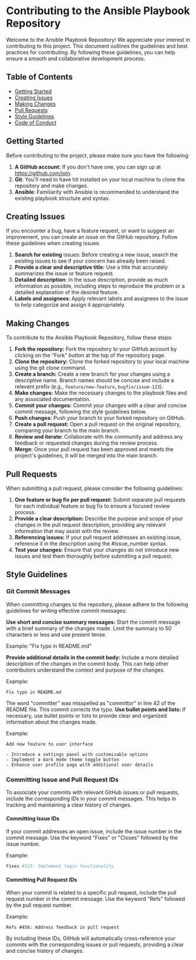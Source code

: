 # Contributing to the Ansible Playbook Repository
Welcome to the Ansible Playbook Repository! We appreciate your interest in contributing to this project. This document outlines the guidelines and best practices for contributing. By following these guidelines, you can help ensure a smooth and collaborative development process.

## Table of Contents
- [Getting Started](#getting-started)
- [Creating Issues](#creating-issues)
- [Making Changes](#making-changes)
- [Pull Requests](#pull-requests)
- [Style Guidelines](#style-guidelines)
- [Code of Conduct](./CODE_OF_CONDUCT.md)
## Getting Started
Before contributing to the project, please make sure you have the following:

1. **A GitHub account:** If you don't have one, you can sign up at https://github.com/join.
2. **Git**: You'll need to have hit installed on your local machine to clone the repository and make changes.
3. **Ansible**: Familiarity with Ansible is recommended to understand the existing playbook structure and syntax.
## Creating Issues
If you encounter a bug, have a feature request, or want to suggest an improvement, you can create an issue on the GitHub repository. Follow these guidelines when creating issues:

1. **Search for existing** issues: Before creating a new issue, search the existing issues to see if your concern has already been raised.
2. **Provide a clear and descriptive title:** Use a title that accurately summarizes the issue or feature request.
3. **Detailed description**: In the issue description, provide as much information as possible, including steps to reproduce the problem or a detailed explanation of the desired feature.
4. **Labels and assignees**: Apply relevant labels and assignees to the issue to help categorize and assign it appropriately.
## Making Changes
To contribute to the Ansible Playbook Repository, follow these steps:

1. **Fork the repository:** Fork the repository to your GitHub account by clicking on the "Fork" button at the top of the repository page.
2. **Clone the repository:** Clone the forked repository to your local machine using the git clone command.
3. **Create a branch:** Create a new branch for your changes using a descriptive name. Branch names should be concise and include a relevant prefix (e.g., `feature/new-feature`, `bugfix/issue-123`).
4. **Make changes:** Make the necessary changes to the playbook files and any associated documentation.
5. **Commit your changes:** Commit your changes with a clear and concise commit message, following the style guidelines below.
6. **Push changes:** Push your branch to your forked repository on GitHub.
7. **Create a pull request:** Open a pull request on the original repository, comparing your branch to the main branch.
8. **Review and iterate:** Collaborate with the community and address any feedback or requested changes during the review process.
9. **Merge:** Once your pull request has been approved and meets the project's guidelines, it will be merged into the main branch.
## Pull Requests
When submitting a pull request, please consider the following guidelines:

1. **One feature or bug fix per pull request:** Submit separate pull requests for each individual feature or bug fix to ensure a focused review process.
2. **Provide a clear description:** Describe the purpose and scope of your changes in the pull request description, providing any relevant information that may assist with the review.
3. **Referencing issues:** If your pull request addresses an existing issue, reference it in the description using the #issue_number syntax.
4. **Test your changes:** Ensure that your changes do not introduce new issues and test them thoroughly before submitting a pull request.
## Style Guidelines
### Git Commit Messages
When committing changes to the repository, please adhere to the following guidelines for writing effective commit messages:

**Use short and concise summary messages:** Start the commit message with a brief summary of the changes made. Limit the summary to 50 characters or less and use present tense.

Example: "Fix typo in README.md"

**Provide additional details in the commit body:** Include a more detailed description of the changes in the commit body. This can help other contributors understand the context and purpose of the changes.

Example:

```text
Fix typo in README.md
```

The word "committer" was misspelled as "committor" in line 42 of the README file. This commit corrects the typo.
**Use bullet points and lists:** If necessary, use bullet points or lists to provide clear and organized information about the changes made.

Example:

```text
Add new feature to user interface

- Introduce a settings panel with customizable options
- Implement a dark mode theme toggle button
- Enhance user profile page with additional user details
```
### Committing Issue and Pull Request IDs
To associate your commits with relevant GitHub issues or pull requests, include the corresponding IDs in your commit messages. This helps in tracking and maintaining a clear history of changes.

#### Committing Issue IDs
If your commit addresses an open issue, include the issue number in the commit message. Use the keyword "Fixes" or "Closes" followed by the issue number.

Example:

```bash
Fixes #123: Implement login functionality
```
#### Committing Pull Request IDs
When your commit is related to a specific pull request, include the pull request number in the commit message. Use the keyword "Refs" followed by the pull request number.

Example:

```text
Refs #456: Address feedback in pull request
```
By including these IDs, GitHub will automatically cross-reference your commits with the corresponding issues or pull requests, providing a clear and concise history of changes.
